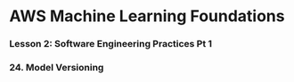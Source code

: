 # AWS Machine Learning Foundations 

### Lesson 2: Software Engineering Practices Pt 1

### 24. Model Versioning 

